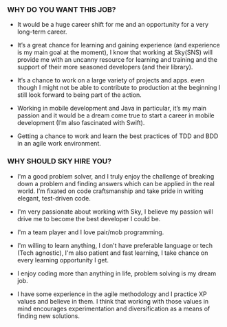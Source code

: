 ### WHY DO YOU WANT THIS JOB?

* It would be a huge career shift for me and an opportunity for a very long-term career.

* It’s a great chance for learning and gaining experience (and experience is my main goal at the moment), I know that working at Sky(SNS) will provide me with an uncanny resource for learning and training and the support of their more seasoned developers (and their library).

* It’s a chance to work on a large variety of projects and apps. even though I might not be able to contribute to production at the beginning I still look forward to being part of the action.

* Working in mobile development and Java in particular, it’s my main passion and it would be a dream come true to start a career in mobile development (I’m also fascinated with Swift).

* Getting a chance to work and learn the best practices of TDD and BDD in an agile work environment.

### WHY SHOULD SKY HIRE YOU?
* I'm a good problem solver, and I truly enjoy the challenge of breaking down a problem and finding answers which can be applied in the real world. I’m fixated on code craftsmanship and take pride in writing elegant, test-driven code.

* I'm very passionate about working with Sky, I believe my passion will drive me to become the best developer I could be.

* I'm a team player and I love pair/mob programming.

* I'm willing to learn anything, I don't have preferable language or tech (Tech agnostic), I'm also patient and fast learning, I take chance on every learning opportunity I get.

* I enjoy coding more than anything in life, problem solving is my dream job.

* I have some experience in the agile methodology and I practice XP values and believe in them. I think that working with those values in mind encourages experimentation and diversification as a means of finding new solutions.
